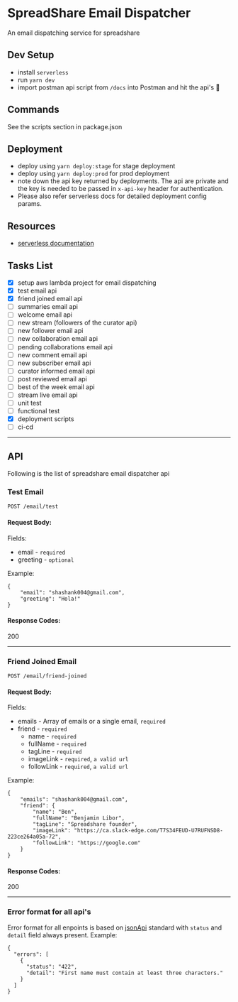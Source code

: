 # SpreadShare Email Dispatcher
An email dispatching service for spreadshare

## Dev Setup
* install `serverless`
* run `yarn dev`
* import postman api script from `/docs` into Postman and hit the api's 🍻

## Commands
See the scripts section in package.json

## Deployment
* deploy using `yarn deploy:stage` for stage deployment
* deploy using `yarn deploy:prod` for prod deployment 
* note down the api key returned by deployments. The api are private and the key is needed to be passed in `x-api-key` header for authentication.
* Please also refer serverless docs for detailed deployment config params.

## Resources
* [serverless documentation](https://serverless.com/)

## Tasks List
* [x] setup aws lambda project for email dispatching
* [x] test email api
* [x] friend joined email api
* [ ] summaries email api
* [ ] welcome email api
* [ ] new stream (followers of the curator api)
* [ ] new follower email api
* [ ] new collaboration email api
* [ ] pending collaborations email api
* [ ] new comment email api
* [ ] new subscriber email api
* [ ] curator informed email api
* [ ] post reviewed email api
* [ ] best of the week email api
* [ ] stream live email api
* [ ] unit test 
* [ ] functional test
* [x] deployment scripts
* [ ] ci-cd

--------------------------------------

## API
Following is the list of spreadshare email dispatcher api


### Test Email
`POST /email/test`

#### Request Body:

Fields:
* email - `required`
* greeting - `optional`

Example:
```
{
	"email": "shashank004@gmail.com",
	"greeting": "Hola!"
}
```

#### Response Codes:
200

-----------

### Friend Joined Email
`POST /email/friend-joined`

#### Request Body:

Fields:
* emails - Array of emails or a single email, `required`
* friend - `required`
    * name - `required`
    * fullName - `required`
    * tagLine - `required`
    * imageLink - `required`, `a valid url`
    * followLink - `required`, `a valid url`

Example:
```
{
	"emails": "shashank004@gmail.com",
	"friend": {
		"name": "Ben",
		"fullName": "Benjamin Libor",
		"tagLine": "Spreadshare founder",
		"imageLink": "https://ca.slack-edge.com/T7S34FEUD-U7RUFNSD8-223ce264a05a-72",
		"followLink": "https://google.com"
	}
}
```

#### Response Codes:
200

-----------

### Error format for all api's
Error format for all enpoints is based on [jsonApi](http://jsonapi.org/examples/#error-objects-basics) standard with `status` and `detail` field always present.
Example:
```
{
  "errors": [
    {
      "status": "422",
      "detail": "First name must contain at least three characters."
    }
  ]
}
```